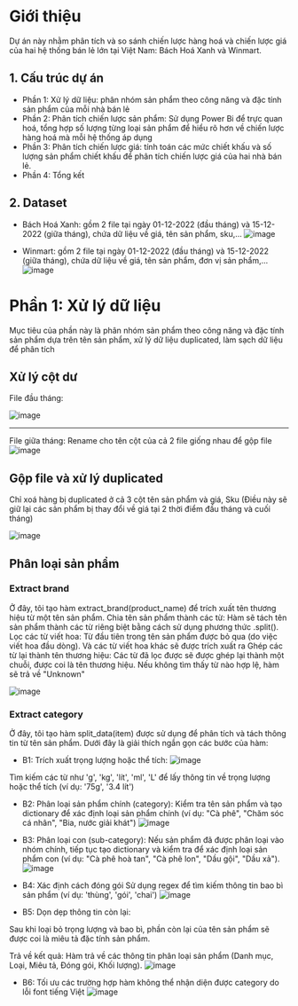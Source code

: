 # Giới thiệu
Dự án này nhằm phân tích và so sánh chiến lược hàng hoá và chiến lược giá của hai hệ thống bán lẻ lớn tại Việt Nam: Bách Hoá Xanh và Winmart. 

## 1. Cấu trúc dự án
- Phần 1: Xử lý dữ liệu: phân nhóm sản phẩm theo công năng và đặc tính sản phẩm của mỗi nhà bán lẻ
- Phần 2: Phân tích chiến lược sản phẩm: Sử dụng Power Bi để trực quan hoá, tổng hợp số lượng từng loại sản phẩm để hiểu rõ hơn về chiến lược hàng hoá mà mỗi hệ thống áp dụng
- Phần 3: Phân tích chiến lược giá: tính toán các mức chiết khấu và số lượng sản phẩm chiết khấu để phân tích chiến lược giá của hai nhà bán lẻ.
- Phần 4: Tổng kết 

## 2. Dataset
- Bách Hoá Xanh: gồm 2 file tại ngày 01-12-2022 (đầu tháng) và 15-12-2022 (giữa tháng), chứa dữ liệu về giá, tên sản phẩm, sku,...
![image](https://github.com/user-attachments/assets/49ec25a3-d878-4c60-be48-0e0f1aeced1d)

- Winmart: gồm 2 file tại ngày 01-12-2022 (đầu tháng) và 15-12-2022 (giữa tháng), chứa dữ liệu về giá, tên sản phẩm, đơn vị sản phẩm,...
 ![image](https://github.com/user-attachments/assets/e9eb7041-68e4-46f8-b88a-ea33eceb8b69)

#  Phần 1: Xử lý dữ liệu
Mục tiêu của phần này là phân nhóm sản phẩm theo công năng và đặc tính sản phẩm dựa trên tên sản phẩm, xử lý dữ liệu duplicated, làm sạch dữ liệu để phân tích
## Xử lý cột dư
File đầu tháng:

![image](https://github.com/user-attachments/assets/4cbafbd8-58de-4964-8ee2-39713e3aeb56)

---
File giữa tháng: Rename cho tên cột của cả 2 file giống nhau để gộp file
![image](https://github.com/user-attachments/assets/bb3c7df1-ae14-4898-ab45-0563ef90fab1)

## Gộp file và xử lý duplicated 
Chỉ xoá hàng bị duplicated ở cả 3 cột tên sản phẩm và giá, Sku (Điều này sẽ giữ lại các sản phẩm bị thay đổi về giá tại 2 thời điểm đầu tháng và cuối tháng)

![image](https://github.com/user-attachments/assets/bd479835-0ac5-4b46-a36c-181f9079f082)

## Phân loại sản phẩm 
### Extract brand
Ở đây, tôi tạo hàm extract_brand(product_name) để trích xuất tên thương hiệu từ một tên sản phẩm. 
Chia tên sản phẩm thành các từ: Hàm sẽ tách tên sản phẩm thành các từ riêng biệt bằng cách sử dụng phương thức .split().
Lọc các từ viết hoa: Từ đầu tiên trong tên sản phẩm được bỏ qua (do việc viết hoa đầu dòng). Và các từ viết hoa khác sẽ được trích xuất ra 
Ghép các từ lại thành tên thương hiệu: Các từ đã lọc được sẽ được ghép lại thành một chuỗi, được coi là tên thương hiệu. Nếu không tìm thấy từ nào hợp lệ, hàm sẽ trả về "Unknown"

![image](https://github.com/user-attachments/assets/5af5f73b-b66a-49e0-ab73-9f8433879de4)

### Extract category
Ở đây, tôi tạo hàm split_data(item) được sử dụng để phân tích và tách thông tin từ tên sản phẩm. Dưới đây là giải thích ngắn gọn các bước của hàm:

- B1: Trích xuất trọng lượng hoặc thể tích: 
![image](https://github.com/user-attachments/assets/ea1fe8be-5b6d-40a0-ae69-115af6c285c3)

Tìm kiếm các từ như 'g', 'kg', 'lít', 'ml', 'L' để lấy thông tin về trọng lượng hoặc thể tích (ví dụ: '75g', '3.4 lít')

- B2: Phân loại sản phẩm chính (category): Kiểm tra tên sản phẩm và tạo dictionary để xác định loại sản phẩm chính (ví dụ: "Cà phê", "Chăm sóc cá nhân", "Bia, nước giải khát")
 ![image](https://github.com/user-attachments/assets/6a2cf43b-c924-4ae9-82e0-6652362311d9)

- B3: Phân loại con (sub-category): Nếu sản phẩm đã được phân loại vào nhóm chính, tiếp tục tạo dictionary và kiểm tra để xác định loại sản phẩm con (ví dụ: "Cà phê hoà tan", "Cà phê lon", "Dầu gội", "Dầu xả").
![image](https://github.com/user-attachments/assets/0015733f-7606-4447-870f-a0302d8bdf90)

- B4: Xác định cách đóng gói
Sử dụng regex để tìm kiếm thông tin bao bì sản phẩm (ví dụ: 'thùng', 'gói', 'chai')
 ![image](https://github.com/user-attachments/assets/763beeb8-b983-4e06-864b-de43b3023846)


- B5: Dọn dẹp thông tin còn lại:
  
Sau khi loại bỏ trọng lượng và bao bì, phần còn lại của tên sản phẩm sẽ được coi là miêu tả đặc tính sản phẩm.

Trả về kết quả: Hàm trả về các thông tin phân loại sản phẩm (Danh mục, Loại, Miêu tả, Đóng gói, Khối lượng).
![image](https://github.com/user-attachments/assets/03eb91a6-7eeb-4297-8597-e43a5b48c0ce)

- B6: Tối ưu các trường hợp hàm không thể nhận diện được category do lỗi font tiếng Việt
![image](https://github.com/user-attachments/assets/aa5ccb11-8426-489c-971b-c38a4d2769ad)

